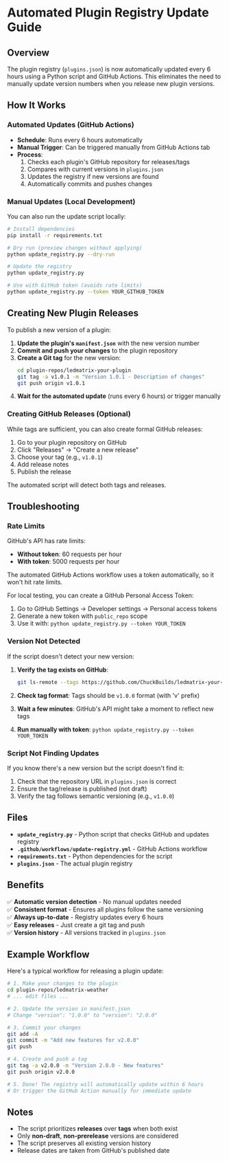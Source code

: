 # Automated Plugin Registry Update Guide

## Overview

The plugin registry (`plugins.json`) is now automatically updated every 6 hours using a Python script and GitHub Actions. This eliminates the need to manually update version numbers when you release new plugin versions.

## How It Works

### Automated Updates (GitHub Actions)
- **Schedule**: Runs every 6 hours automatically
- **Manual Trigger**: Can be triggered manually from GitHub Actions tab
- **Process**:
  1. Checks each plugin's GitHub repository for releases/tags
  2. Compares with current versions in `plugins.json`
  3. Updates the registry if new versions are found
  4. Automatically commits and pushes changes

### Manual Updates (Local Development)

You can also run the update script locally:

```bash
# Install dependencies
pip install -r requirements.txt

# Dry run (preview changes without applying)
python update_registry.py --dry-run

# Update the registry
python update_registry.py

# Use with GitHub token (avoids rate limits)
python update_registry.py --token YOUR_GITHUB_TOKEN
```

## Creating New Plugin Releases

To publish a new version of a plugin:

1. **Update the plugin's `manifest.json`** with the new version number
2. **Commit and push your changes** to the plugin repository
3. **Create a Git tag** for the new version:
   ```bash
   cd plugin-repos/ledmatrix-your-plugin
   git tag -a v1.0.1 -m "Version 1.0.1 - Description of changes"
   git push origin v1.0.1
   ```
4. **Wait for the automated update** (runs every 6 hours) or trigger manually

### Creating GitHub Releases (Optional)

While tags are sufficient, you can also create formal GitHub releases:

1. Go to your plugin repository on GitHub
2. Click "Releases" → "Create a new release"
3. Choose your tag (e.g., `v1.0.1`)
4. Add release notes
5. Publish the release

The automated script will detect both tags and releases.

## Troubleshooting

### Rate Limits

GitHub's API has rate limits:
- **Without token**: 60 requests per hour
- **With token**: 5000 requests per hour

The automated GitHub Actions workflow uses a token automatically, so it won't hit rate limits.

For local testing, you can create a GitHub Personal Access Token:
1. Go to GitHub Settings → Developer settings → Personal access tokens
2. Generate a new token with `public_repo` scope
3. Use it with: `python update_registry.py --token YOUR_TOKEN`

### Version Not Detected

If the script doesn't detect your new version:

1. **Verify the tag exists on GitHub**:
   ```bash
   git ls-remote --tags https://github.com/ChuckBuilds/ledmatrix-your-plugin
   ```

2. **Check tag format**: Tags should be `v1.0.0` format (with 'v' prefix)

3. **Wait a few minutes**: GitHub's API might take a moment to reflect new tags

4. **Run manually with token**: `python update_registry.py --token YOUR_TOKEN`

### Script Not Finding Updates

If you know there's a new version but the script doesn't find it:

1. Check that the repository URL in `plugins.json` is correct
2. Ensure the tag/release is published (not draft)
3. Verify the tag follows semantic versioning (e.g., `v1.0.0`)

## Files

- **`update_registry.py`** - Python script that checks GitHub and updates registry
- **`.github/workflows/update-registry.yml`** - GitHub Actions workflow
- **`requirements.txt`** - Python dependencies for the script
- **`plugins.json`** - The actual plugin registry

## Benefits

✅ **Automatic version detection** - No manual updates needed  
✅ **Consistent format** - Ensures all plugins follow the same versioning  
✅ **Always up-to-date** - Registry updates every 6 hours  
✅ **Easy releases** - Just create a git tag and push  
✅ **Version history** - All versions tracked in `plugins.json`  

## Example Workflow

Here's a typical workflow for releasing a plugin update:

```bash
# 1. Make your changes to the plugin
cd plugin-repos/ledmatrix-weather
# ... edit files ...

# 2. Update the version in manifest.json
# Change "version": "1.0.0" to "version": "2.0.0"

# 3. Commit your changes
git add -A
git commit -m "Add new features for v2.0.0"
git push

# 4. Create and push a tag
git tag -a v2.0.0 -m "Version 2.0.0 - New features"
git push origin v2.0.0

# 5. Done! The registry will automatically update within 6 hours
# Or trigger the GitHub Action manually for immediate update
```

## Notes

- The script prioritizes **releases** over **tags** when both exist
- Only **non-draft**, **non-prerelease** versions are considered
- The script preserves all existing version history
- Release dates are taken from GitHub's published date


